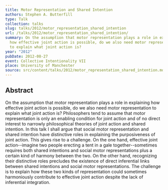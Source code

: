 ```yaml
---
title: Motor Representation and Shared Intention
authors: Stephen A. Butterfill
type: Talk
collection: talks
slug: talks/2012/motor_representation_shared_intention
url: /talks/2012/motor_representation_shared_intention/
summary: On the assumption that motor representation plays a role in explaining
  how effective joint action is possible, do we also need motor representation
  to explain what joint action is?
year: "2012"
pubDate: 2012-08-27
event: Collective Intentionality VII
place: University of Manchester
source: src/content/talks/2012/motor_representation_shared_intention.md
---
```


## Abstract

On the assumption that motor representation plays a role in explaining how effective joint action is possible, do we also need motor representation to explain what joint action is? Philosophers tend to assume that motor representation is only an enabling condition for joint action and of no direct interest to narrowly philosophical theories of joint action and shared intention. In this talk I shall argue that social motor representation and shared intention have distinctive roles in explaining the purposiveness of joint action. This gives rise to a challenge. On the one hand, effective joint action--imagine two people erecting a tent in a gale together--sometimes requires both shared intentions and social motor representations plus a certain kind of harmony between the two. On the other hand, recognizing their distinctive roles precludes the existence of direct inferential links between shared intentions and social motor representations. The challenge is to explain how these two kinds of representation could sometimes harmoniously contribute to effective joint action despite the lack of inferential integration.

